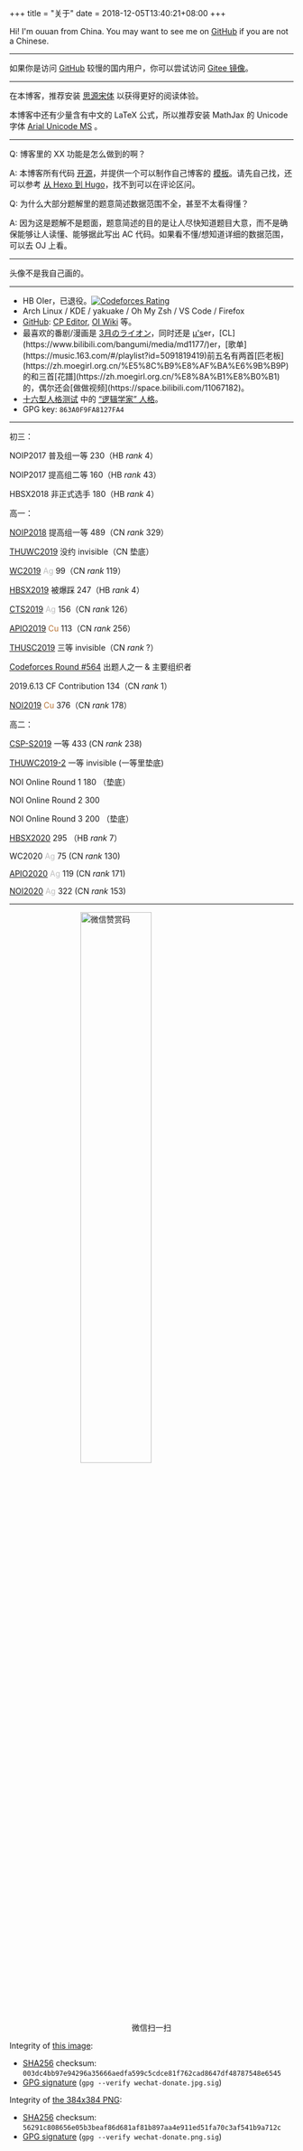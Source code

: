 +++
title = "关于"
date = 2018-12-05T13:40:21+08:00
+++

Hi! I'm ouuan from China. You may want to see me on [GitHub](https://github.com/ouuan) if you are not a Chinese.

---

如果你是访问 [GitHub](https://ouuan.github.io) 较慢的国内用户，你可以尝试访问 [Gitee 镜像](https://ouuan.gitee.io)。

---

在本博客，推荐安装 [思源宋体](/fonts/SourceHanSerifSC-Regular.otf) 以获得更好的阅读体验。

本博客中还有少量含有中文的 LaTeX 公式，所以推荐安装 MathJax 的 Unicode 字体 [Arial Unicode MS](/fonts/arial-unicode-ms_2.ttf) 。

---

Q: 博客里的 XX 功能是怎么做到的啊？

A: 本博客所有代码 [开源](https://github.com/ouuan/hugo-blog)，并提供一个可以制作自己博客的 [模板](https://github.com/ouuan/hugo-blog-template)。请先自己找，还可以参考 [从 Hexo 到 Hugo](/post/from-hexo-to-hugo/#process)，找不到可以在评论区问。

Q: 为什么大部分题解里的题意简述数据范围不全，甚至不太看得懂？

A: 因为这是题解不是题面，题意简述的目的是让人尽快知道题目大意，而不是确保能够让人读懂、能够据此写出 AC 代码。如果看不懂/想知道详细的数据范围，可以去 OJ 上看。

---

头像不是我自己画的。

---

-   HB OIer，已退役。[![Codeforces Rating](https://cfrating.ihcr.top/?user=ouuan&style=flat-square)](https://codeforces.com/profile/ouuan)
-   Arch Linux / KDE / yakuake / Oh My Zsh / VS Code / Firefox
-   [GitHub](https://github.com/ouuan): [CP Editor](https://github.com/cpeditor/cpeditor), [OI Wiki](https://github.com/OI-wiki/OI-wiki) 等。
-   最喜欢的番剧/漫画是 [3月のライオン](https://www.bilibili.com/bangumi/media/md5523/)，同时还是 [μ's](https://zh.moegirl.org/zh-hans/LoveLive!)er，[CL](https://www.bilibili.com/bangumi/media/md1177/)er，[歌单](https://music.163.com/#/playlist?id=5091819419)前五名有两首[匹老板](https://zh.moegirl.org.cn/%E5%8C%B9%E8%AF%BA%E6%9B%B9P)的和三首[花譜](https://zh.moegirl.org.cn/%E8%8A%B1%E8%B0%B1)的，偶尔还会[做做视频](https://space.bilibili.com/11067182)。
-   [十六型人格测试](https://www.16personalities.com/ch/) 中的 [“逻辑学家” 人格](https://www.16personalities.com/ch/intp-人格)。
-   GPG key: `863A0F9FA8127FA4`

---

初三：

NOIP2017 普及组一等 $230$（HB $rank$ $4$）

NOIP2017 提高组二等 $160$（HB $rank$ $43$）

HBSX2018 非正式选手 $180$（HB $rank$ $4$）

高一：

[NOIP2018](/post/noip2018提高组游记/) 提高组一等 $489$（CN $rank$ $329$）

[THUWC2019](/post/2019thuwc-wc冬眠记/#day-0-8) 没约 invisible（CN 垫底）

[WC2019](/post/2019thuwc-wc冬眠记/#day--4) <font color="silver">Ag</font> $99$（CN $rank$ $119$）

[HBSX2019](/post/十二省联考2019-游记-题解/) 被爆踩 $247$（HB $rank$ $4$）

[CTS2019](/post/300iq奔北坡/#arrival) <font color = "silver">Ag</font> $156$（CN $rank$ $126$）

[APIO2019](/post/300iq奔北坡/#apio-讲课-day-1) <font color = "#B87333">Cu</font> $113$（CN $rank$ $256$）

[THUSC2019](/post/300iq奔北坡/#thusc-day--1) 三等 invisible（CN $rank$ $?$）

[Codeforces Round #564](/post/bad-round-与出题人的坚守) 出题人之一 & 主要组织者

2019.6.13 CF Contribution 134（CN $rank$ $1$）

[NOI2019](/post/nio9102-落雨大/) <font color = "#B87333">Cu</font> $376$（CN $rank$ $178$）

高二：

[CSP-S2019](/post/悬崖边的踟蹰-csp-s-2019/) 一等 $433$ (CN $rank$ $238$)

[THUWC2019-2](/post/thuwc2019-第二轮冬眠/) 一等 invisible (一等里垫底)

NOI Online Round 1 $180$ （垫底）

NOI Online Round 2 $300$

NOI Online Round 3 $200$ （垫底）

[HBSX2020](/post/hbsx2020/) $295$ （HB $rank$ $7$）

WC2020 <font color="silver">Ag</font> $75$ (CN $rank$ $130$)

[APIO2020](/post/apio-noi-2020/#apio) <font color="silver">Ag</font> $119$ (CN $rank$ $171$)

[NOI2020](/post/apio-noi-2020/#noi) <font color="silver">Ag</font> $322$ (CN $rank$ $153$)

---

<div id="donate">

<img style="display: block; margin: auto;" src="/wechat-donate.jpg" width="50%" title="（保存图片）微信扫一扫" alt="微信赞赏码"/>

<p style="text-align: center;">
微信扫一扫
</p>

Integrity of <a href="/wechat-donate.jpg" download>this image<a>:
-   [SHA256](https://emn178.github.io/online-tools/sha256_checksum.html) checksum: `003dc4bb97e94296a35666aedfa599c5cdce81f762cad8647df48787548e6545`
-   <a href="/wechat-donate.jpg.sig" download>GPG signature</a> (`gpg --verify wechat-donate.jpg.sig`)

Integrity of <a href="/wechat-donate.png" download>the 384x384 PNG<a>:
-   [SHA256](https://emn178.github.io/online-tools/sha256_checksum.html) checksum: `56291c808656e05b3beaf86d681af81b897aa4e911ed51fa70c3af541b9a712c`
-   <a href="/wechat-donate.png.sig" download>GPG signature</a> (`gpg --verify wechat-donate.png.sig`)

</div>
